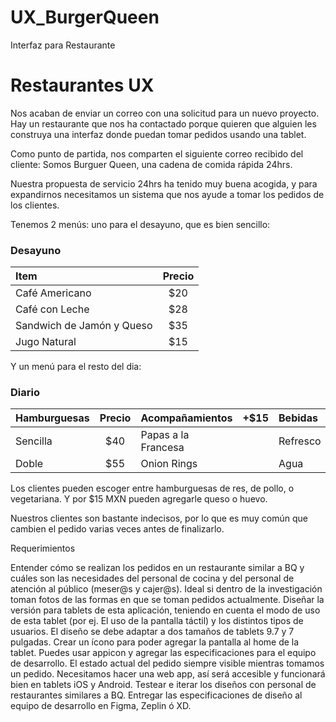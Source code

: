 # UX_BurgerQueen
Interfaz para Restaurante

# Restaurantes UX
Nos acaban de enviar un correo con una solicitud para un nuevo proyecto.
Hay un restaurante que nos ha contactado porque quieren que alguien les construya una interfaz donde puedan tomar pedidos usando una tablet.

Como punto de partida, nos comparten el siguiente correo recibido del cliente:
Somos Burguer Queen, una cadena de comida rápida 24hrs.

Nuestra propuesta de servicio 24hrs ha tenido muy buena acogida, y para expandirnos necesitamos un sistema que nos ayude a tomar los pedidos de los clientes.

Tenemos 2 menús: uno para el desayuno, que es bien sencillo:

### Desayuno
|Item|Precio|
|:---|:---:|
|Café Americano|$20|
|Café con Leche| $28 |
|Sandwich de Jamón y Queso| $35 |
|Jugo Natural| $15 |


Y un menú para el resto del dia:

### Diario
|Hamburguesas|Precio|Acompañamientos|+$15|Bebidas|Precio|
|:---|:---:|:---|:---:|:---|:---:|
|Sencilla|$40|Papas a la Francesa||Refresco|$15|
|Doble| $55 |Onion Rings||Agua|$10|

Los clientes pueden escoger entre hamburguesas de res, de pollo, o vegetariana. Y por $15 MXN pueden agregarle queso o huevo.

Nuestros clientes son bastante indecisos, por lo que es muy común que cambien el pedido varias veces antes de finalizarlo.


Requerimientos

Entender cómo se realizan los pedidos en un restaurante similar a BQ y cuáles son las necesidades del personal de cocina y del personal de atención al público (meser@s y cajer@s).
Ideal si dentro de la investigación toman fotos de las formas en que se toman pedidos actualmente.
Diseñar la versión para tablets de esta aplicación, teniendo en cuenta el modo de uso de esta tablet (por ej. El uso de la pantalla táctil) y los distintos tipos de usuarios.
El diseño se debe adaptar a dos tamaños de tablets 9.7 y 7 pulgadas.
Crear un ícono para poder agregar la pantalla al home de la tablet. Puedes usar appicon y agregar las especificaciones para el equipo de desarrollo.
El estado actual del pedido siempre visible mientras tomamos un pedido.
Necesitamos hacer una web app, así será accesible y funcionará bien en tablets iOS y Android.
Testear e iterar los diseños con personal de restaurantes similares a BQ.
Entregar las especificaciones de diseño al equipo de desarrollo en Figma, Zeplin ó XD.


